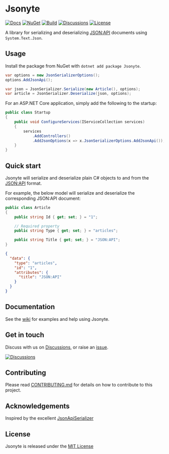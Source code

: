 # Jsonyte

[![Docs](https://img.shields.io/badge/docs-wiki-blue.svg?style=for-the-badge)](https://github.com/jsonyte/jsonyte/wiki) [![NuGet](https://img.shields.io/nuget/v/Jsonyte?style=for-the-badge)](https://www.nuget.org/packages/Jsonyte) [![Build](https://img.shields.io/github/workflow/status/jsonyte/jsonyte/build?style=for-the-badge)](https://github.com/jsonyte/jsonyte/actions?query=workflow:build) [![Discussions](https://img.shields.io/badge/DISCUSS-ON%20GITHUB-orange?style=for-the-badge)](https://github.com/jsonyte/jsonyte/discussions) [![License](https://img.shields.io/github/license/jsonyte/jsonyte?style=for-the-badge)](https://github.com/jsonyte/jsonyte/blob/master/LICENSE)

A library for serializing and deserializing [JSON:API](https://jsonapi.org) documents using `System.Text.Json`.

## Usage
Install the package from NuGet with `dotnet add package Jsonyte`.

```csharp
var options = new JsonSerializerOptions();
options.AddJsonApi();

var json = JsonSerializer.Serialize(new Article(), options);
var article = JsonSerializer.Deserialize(json, options);
```

For an ASP.NET Core application, simply add the following to the startup:
```csharp
public class Startup
{
    public void ConfigureServices(IServiceCollection services)
    {
        services
            .AddControllers()
            .AddJsonOptions(x => x.JsonSerializerOptions.AddJsonApi());
    }
}
```

## Quick start
Jsonyte will serialize and deserialize plain C# objects to and from the [JSON:API](https://jsonapi.org) format.

For example, the below model will serialize and deserialize the corresponding JSON:API document:

```csharp
public class Article
{
    public string Id { get; set; } = "1";

    // Required property
    public string Type { get; set; } = "articles";

    public string Title { get; set; } = "JSON:API";
}
```

```json
{
  "data": {
    "type": "articles",
    "id": "1",
    "attributes": {
      "title": "JSON:API"
    }
  }
}
```

## Documentation
See the [wiki](https://github.com/jsonyte/jsonyte/wiki) for examples and help using Jsonyte.

## Get in touch
Discuss with us on [Discussions](https://github.com/jsonyte/jsonyte/discussions), or raise an [issue](https://github.com/jsonyte/jsonyte/issues).

[![Discussions](https://img.shields.io/badge/DISCUSS-ON%20GITHUB-orange?style=for-the-badge)](https://github.com/jsonyte/jsonyte/discussions)

## Contributing
Please read [CONTRIBUTING.md](CONTRIBUTING.md) for details on how to contribute to this project.

## Acknowledgements
Inspired by the excellent [JsonApiSerializer](https://github.com/codecutout/JsonApiSerializer)

## License
Jsonyte is released under the [MIT License](LICENSE)

